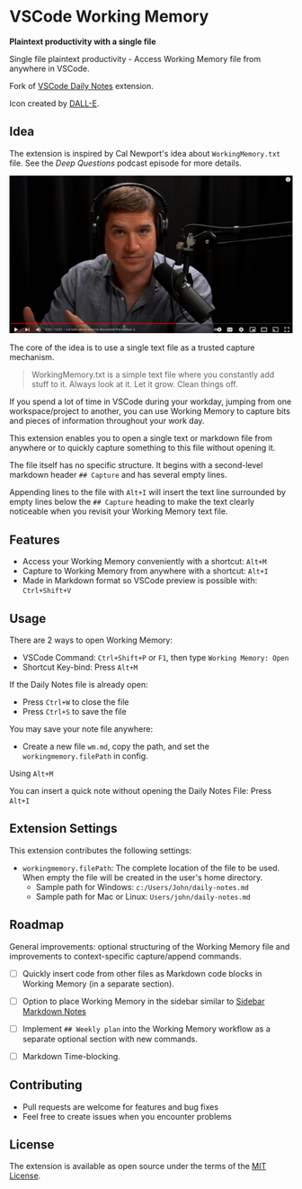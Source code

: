 # VSCode Working Memory

__Plaintext productivity with a single file__

Single file plaintext productivity - Access Working Memory file from anywhere in VSCode.

Fork of [VSCode Daily Notes](https://marketplace.visualstudio.com/items?itemName=Inaki.vscode-daily-notes) extension.

Icon created by [DALL-E](https://labs.openai.com/).

## Idea

The extension is inspired by Cal Newport's idea about `WorkingMemory.txt` file. See the _Deep Questions_ podcast episode for more details.

[![Deep Questions Podcast](images/dq.png)](https://www.youtube.com/watch?v=3-MOxvedJXM&t=0s)

The core of the idea is to use a single text file as a trusted capture mechanism.

> WorkingMemory.txt is a simple text file where you constantly add stuff to it. Always look at it. Let it grow. Clean things off. 

If you spend a lot of time in VSCode during your workday, jumping from one workspace/project to another, you can use Working Memory to capture bits and pieces of information throughout your work day.

This extension enables you to open a single text or markdown file from anywhere or to quickly capture something to this file without opening it. 

The file itself has no specific structure. It begins with a second-level markdown header `## Capture` and has several empty lines.

Appending lines to the file with `Alt+I` will insert the text line surrounded by empty lines below the `## Capture` heading to make the text clearly noticeable when you revisit your Working Memory text file.


## Features

* Access your Working Memory conveniently with a shortcut: `Alt+M`
* Capture to Working Memory from anywhere with a shortcut: `Alt+I`
* Made in Markdown format so VSCode preview is possible with: `Ctrl+Shift+V`

## Usage

There are 2 ways to open Working Memory:

* VSCode Command: `Ctrl+Shift+P` or `F1`, then type `Working Memory: Open`
* Shortcut Key-bind: Press `Alt+M`

If the Daily Notes file is already open:

* Press `Ctrl+W` to close the file
* Press `Ctrl+S` to save the file

You may save your note file anywhere:

* Create a new file `wm.md`, copy the path, and set the `workingmemory.filePath` in config.

Using `Alt+M`

You can insert a quick note without opening the Daily Notes File: Press `Alt+I`

## Extension Settings

This extension contributes the following settings:

* `workingmemory.filePath`: The complete location of the file to be used. When empty the file will be created in the user's home directory.
  * Sample path for Windows: `c:/Users/John/daily-notes.md`
  * Sample path for Mac or Linux: `Users/john/daily-notes.md`

## Roadmap

General improvements: optional structuring of the Working Memory file and improvements to context-specific capture/append commands.

- [ ] Quickly insert code from other files as Markdown code blocks in Working Memory (in a separate section).
- [ ] Option to place Working Memory in the sidebar similar to [Sidebar Markdown Notes](https://github.com/AssisrMatheus/sidebar-markdown-notes)
- [ ] Implement `## Weekly plan` into the Working Memory workflow as a separate optional section with new commands.
- [ ] Markdown Time-blocking.


## Contributing

- Pull requests are welcome for features and bug fixes
- Feel free to create issues when you encounter problems

## License

The extension is available as open source under the terms of the [MIT License](https://opensource.org/licenses/MIT).
